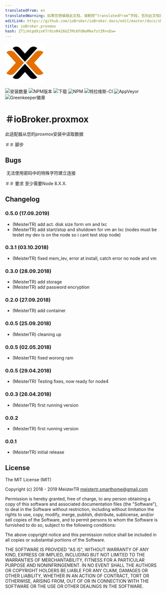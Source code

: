 ```yaml
---
translatedFrom: en
translatedWarning: 如果您想编辑此文档，请删除“translatedFrom”字段，否则此文档将再次自动翻译
editLink: https://github.com/ioBroker/ioBroker.docs/edit/master/docs/zh-cn/adapterref/iobroker.proxmox/README.md
title: ioBroker.proxmox
hash: ZT1/mtpdXzxKTr9inR426GZ7McKFUNaMke7stIR+xEw=
---
```

![商标](../../../en/adapterref/iobroker.proxmox/admin/logo.png)

![安装数量](http://iobroker.live/badges/proxmox-stable.svg)
![NPM版本](http://img.shields.io/npm/v/iobroker.proxmox.svg)
![下载](https://img.shields.io/npm/dm/iobroker.proxmox.svg)
![NPM](https://nodei.co/npm/iobroker.proxmox.png?downloads=true)
![特拉维斯-CI](https://api.travis-ci.org/iobroker-community-adapters/ioBroker.proxmox.svg?branch=master)
![AppVeyor](https://ci.appveyor.com/api/projects/status/github/iobroker-community-adapters/ioBroker.proxmox?branch=master&svg=true)
![Greenkeeper徽章](https://badges.greenkeeper.io/iobroker-community-adapters/ioBroker.proxmox.svg)

＃ioBroker.proxmox
=================

此适配器从您的proxmox安装中读取数据

＃＃ 脚步
## Bugs
 无法使用密码中的特殊字符建立连接

＃＃ 要求
至少需要Node 8.X.X.

## Changelog
### 0.5.0 (17.09.2019)
* (MeisterTR) add act. disk size form vm and lxc
* (MeisterTR) add start/stop and shutdown for vm an lxc (nodes must be testet my dev is on the node so i cant test stop node)
### 0.3.1 (03.10.2018)
* (MeisterTR) fixed mem_lev, error at install, catch error no node and vm
### 0.3.0 (28.09.2018)
* (MeisterTR) add storage
* (MeisterTR) add password encryption
### 0.2.0 (27.09.2018)
* (MeisterTR) add container
### 0.0.5 (25.09.2018)
* (MeisterTR) cleaning up
### 0.0.5 (02.05.2018)
* (MeisterTR) fixed worong ram
### 0.0.5 (29.04.2018)
* (MeisterTR) Testing fixes, now ready for node4
### 0.0.3 (26.04.2018)
* (MeisterTR) first running version
### 0.0.2
* (MeisterTR) first running version
### 0.0.1
* (MeisterTR) initial release

## License

The MIT License (MIT)

Copyright (c) 2018 - 2019 MeisterTR <meistertr.smarthome@gmail.com>

Permission is hereby granted, free of charge, to any person obtaining a copy
of this software and associated documentation files (the "Software"), to deal
in the Software without restriction, including without limitation the rights
to use, copy, modify, merge, publish, distribute, sublicense, and/or sell
copies of the Software, and to permit persons to whom the Software is
furnished to do so, subject to the following conditions:

The above copyright notice and this permission notice shall be included in
all copies or substantial portions of the Software.

THE SOFTWARE IS PROVIDED "AS IS", WITHOUT WARRANTY OF ANY KIND, EXPRESS OR
IMPLIED, INCLUDING BUT NOT LIMITED TO THE WARRANTIES OF MERCHANTABILITY,
FITNESS FOR A PARTICULAR PURPOSE AND NONINFRINGEMENT. IN NO EVENT SHALL THE
AUTHORS OR COPYRIGHT HOLDERS BE LIABLE FOR ANY CLAIM, DAMAGES OR OTHER
LIABILITY, WHETHER IN AN ACTION OF CONTRACT, TORT OR OTHERWISE, ARISING FROM,
OUT OF OR IN CONNECTION WITH THE SOFTWARE OR THE USE OR OTHER DEALINGS IN
THE SOFTWARE.